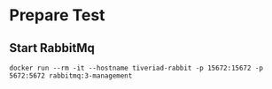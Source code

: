 # Prepare Test
## Start RabbitMq
```
docker run --rm -it --hostname tiveriad-rabbit -p 15672:15672 -p 5672:5672 rabbitmq:3-management
```